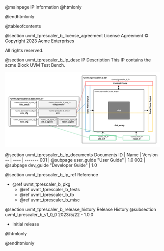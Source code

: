 @mainpage IP Information
@htmlonly
<div class="autonumbering">
@endhtmlonly


@tableofcontents


@section uvmt_tprescaler_b_license_agreement License Agreement
© Copyright 2023 Acme Enterprises

All rights reserved.


@section uvmt_tprescaler_b_ip_desc IP Description
This IP contains the acme  Block UVM Test Bench.

![ Block UVM Test Bench Block Diagram](tb_block_diagram.svg)


@section uvmt_tprescaler_b_ip_documents Documents
ID | Name | Version
-- | ---- | -------
001 | @subpage user_guide "User Guide" | 1.0
002 | @subpage dev_guide "Developer Guide" | 1.0


@section uvmt_tprescaler_b_ip_ref Reference
 * @ref uvmt_tprescaler_b_pkg
   * @ref uvmt_tprescaler_b_tests
   * @ref uvmt_tprescaler_b_tb
   * @ref uvmt_tprescaler_b_misc


@section uvmt_tprescaler_b_release_history Release History
@subsection uvmt_tprescaler_b_v1_0_0 2023/5/22 - 1.0.0
- Initial release


@htmlonly
</div>
@endhtmlonly
